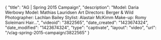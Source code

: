 {
    "title": "AG | Spring 2015 Campaign",
    "description": "Model: Daria Werbowy Model: Mathias Lauridsen Art Directors: Berger & Wild Photographer: Lachlan Bailey Stylist: Alastair McKimm Make-up: Romy Soleimani Hair...",
    "videoid": "3822565",
    "date_created": "1423674324",
    "date_modified": "1423674324",
    "type": "captivate",
    "layout": "video",
    "url": "\/v\/ag-spring-2015-campaign\/3822565"
}